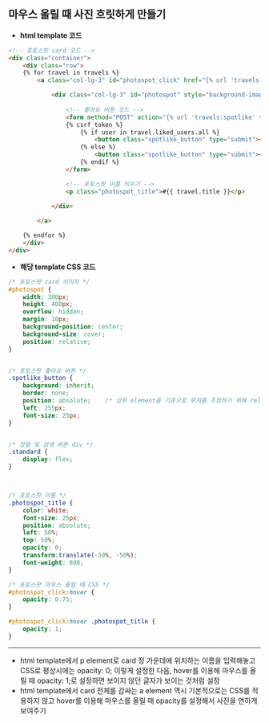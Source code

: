 ## 마우스 올릴 때 사진 흐릿하게 만들기

- **html template 코드**
```html
<!-- 포토스팟 card 코드 -->
<div class="container">
    <div class="row">
    {% for travel in travels %}
        <a class="col-lg-3" id="photospot_click" href="{% url 'travels:spot' travel.id %}" style="text-decoration:none;">

            <div class="col-lg-3" id="photospot" style="background-image: url('{{ travel.image.url }}');">
                
                <!-- 좋아요 버튼 코드 -->
                <form method="POST" action="{% url 'travels:spotlike' travel.id %}">
                {% csrf_token %}
                    {% if user in travel.liked_users.all %}    
                        <button class="spotlike_button" type="submit"><i class="fa-solid fa-heart" style="color:pink;"></i></button>
                    {% else %}    
                        <button class="spotlike_button" type="submit"><i class="fa-regular fa-heart"></i></button>
                    {% endif %}    
                </form>    

                <!-- 포토스팟 이름 띄우기 -->
                <p class="photospot_title">#{{ travel.title }}</p>   

            </div>
            
        </a>    

    {% endfor %}    
    </div>
</div>
```

- **해당 template CSS 코드**
```css
/* 포토스팟 card 이미지 */
#photospot {
    width: 300px;
    height: 400px;
    overflow: hidden;
    margin: 10px;
    background-position: center;
    background-size: cover;
    position: relative;
}


/* 포토스팟 좋아요 버튼 */
.spotlike_button {
    background: inherit;
    border: none;
    position: absolute;    /* 상위 element을 기준으로 위치를 조정하기 위해 relative 설정 */
    left: 255px;
    font-size: 25px;
}


/* 정렬 및 검색 버튼 div */
.standard {
    display: flex;
}



/* 포토스팟 이름 */
.photospot_title {
    color: white;
    font-size: 25px;
    position: absolute;
    left: 50%;
    top: 50%;
    opacity: 0;
    transform:translate(-50%, -50%);
    font-weight: 800;
}

/* 포토스팟 마우스 올릴 때 CSS */
#photospot_click:hover {
    opacity: 0.75;
}

#photospot_click:hover .photospot_title {
    opacity: 1;
}
```

* * *
- html template에서 p element로 card 정 가운데에 위치하는 이름을 입력해놓고 CSS로 평상시에는 opacity: 0; 이렇게 설정한 다음, hover를 이용해 마우스를 올릴 때 opacity: 1;로 설정하면 보이지 않던
  글자가 보이는 것처럼 설정
- html template에서 card 전체를 감싸는 a element 역시 기본적으로는 CSS를 적용하지 않고 hover를 이용해 마우스를 올릴 때 opacity를 설정해서 사진을 연하게 보여주기

 
